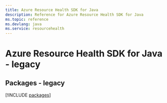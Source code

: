 ```yaml
---
title: Azure Resource Health SDK for Java
description: Reference for Azure Resource Health SDK for Java
ms.topic: reference
ms.devlang: java
ms.service: resourcehealth
---
```

# Azure Resource Health SDK for Java - legacy
## Packages - legacy
[!INCLUDE [packages](resource-health-index.md)]

